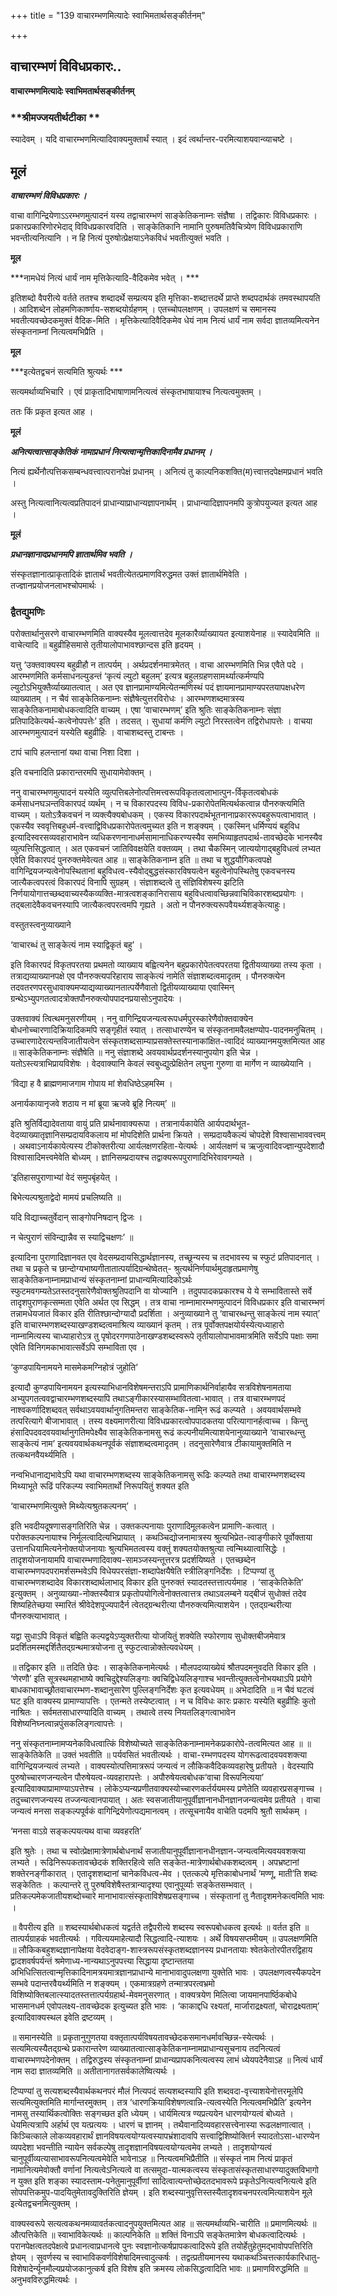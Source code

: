 +++
title = "139 वाचारम्भणमित्यादेः स्वाभिमतार्थसङ्कीर्तनम्"

+++


## वाचारम्भणं विविधप्रकारः..

**वाचारम्भणमित्यादेः स्वाभिमतार्थसङ्कीर्तनम्**

### **श्रीमज्जयतीर्थटीका **

स्यादेवम् । यदि वाचारम्भणमित्यादिवाक्यमुक्तार्थं स्यात् । इदं त्वर्थान्तर-परमित्याशयवान्व्याचष्टे ।

## **मूलं**

***वाचारम्भणं विविधप्रकारः ।***

वाचा वागिन्द्रियेणाऽऽरम्भणमुत्पादनं यस्य तद्वाचारम्भणं साङ्केतिकनाम्नः संज्ञैषा । तद्विकारः विविधप्रकारः । प्रकारप्रकारिणोरभेदाद् विविधप्रकारवदिति । साङ्केतिकानि नामानि पुरुषमतिवैचित्र्येण विविधप्रकाराणि भवन्तीत्यनित्यानि । न हि नित्यं पुरुषोत्प्रेक्षयाऽनेकविधं भवतीत्युक्तं भवति ।

**मूल**

***नामधेयं नित्यं धार्यं नाम मृत्तिकेत्यादि-वैदिकमेव भवेत् । ***

इतिशब्दो वैपरीत्ये वर्तते ततश्च शब्दादर्थे सम्प्रत्यय इति मृत्तिका-शब्दात्तदर्थे प्राप्ते शब्दपदार्थकं तमवस्थापयति । आदिशब्देन लोहमणिकार्ष्णाय-सशब्दयोर्ग्रहणम् । एतच्चोपलक्षणम् । उपलक्षणं च समानस्य भवतीत्यवच्छेदकमुक्तं वैदिक-मिति । मृत्तिकेत्यादिवैदिकमेव धेयं नाम नित्यं धार्यं नाम सर्वदा ज्ञातव्यमित्यनेन संस्कृतनाम्नां नित्यत्वमभिप्रैति ।

**मूल**

***इत्येतद्वचनं सत्यमिति श्रुत्यर्थः ***

सत्यमर्थाव्यभिचारि । एवं प्राकृतादिभाषाणामनित्यत्वं संस्कृतभाषायाश्च नित्यत्वमुक्तम् ।

ततः किं प्रकृत इत्यत आह ।

**मूलं**

***अनित्यत्वात्साङ्केतिकं नामाप्रधानं नित्यत्वान्मृत्तिकादिनामैव प्रधानम् ।***

नित्यं ह्यर्थेनौत्पत्तिकसम्बन्धवत्त्वात्परानपेक्षं प्रधानम् । अनित्यं तु काल्पनिकशक्ति(म)त्त्वात्तदपेक्षमप्रधानं भवति ।

अस्तु नित्यत्वानित्यत्वप्रतिपादनं प्राधान्याप्राधान्यज्ञापनार्थम् । प्राधान्यादिज्ञापनमपि कुत्रोपयुज्यत इत्यत आह ।

**मूलं**

***प्रधानज्ञानादप्रधानमपि ज्ञातार्थमिव भवति ।***

संस्कृतज्ञानात्प्राकृतादिकं ज्ञातार्थं भवतीत्येतत्प्रमाणविरुद्धमत उक्तं ज्ञातार्थमिवेति । तज्ज्ञानप्रयोजनलाभश्चोपमार्थः ।

### **द्वैतद्युमणिः**

परोक्तार्थानुसरणे वाचारम्भणमिति वाक्यस्यैव मूलत्वात्तदेव मूलकारैर्व्याख्यायत इत्याशयेनाह ॥ स्यादेवमिति ॥ वाचेत्यादि ॥ बहुव्रीहिसमासे तृतीयालोपाभावश्छान्दस इति हृदयम् ।

यत्तु ‘उक्तवाक्यस्य बहुव्रीहौ न तात्पर्यम् । अर्थप्रदर्शनमात्रमेतत् । वाचा आरम्भणमिति भिन्न एवैते पदे । आरम्भणमिति कर्मसाधनल्युडन्तं ‘कृत्यं ल्युटो बहुलम्’ इत्यत्र बहुलग्रहणसामर्थ्यात्कर्मण्यपि ल्युटोऽभियुक्तैर्व्याख्यातत्वात् । अत एव ज्ञानप्रामाण्यमित्येतन्मणिस्थं पदं ज्ञायमानप्रामाण्यपरतयापक्षधरेण व्याख्यातम् । न चैवं साङ्केतिकनाम्नः संज्ञैषेत्युत्तरविरोधः । आरम्भणशब्दमात्रस्य साङ्केतिकनामाबोधकत्वादिति वाच्यम् । एषा ‘वाचारम्भणम्’ इति श्रुतिः साङ्केतिकनाम्नः संज्ञा प्रतिपादिकेत्यर्थ-कत्वेनोपपत्तेः’ इति । तदसत् । सुधायां कर्मणि ल्युटो निरस्तत्वेन तद्विरोधापत्तेः । वाचया आरम्भणमुत्पादनं यस्येति बहुव्रीहिः । वाचाशब्दस्तु टाबन्तः ।

टापं चापि हलन्तानां यथा वाचा निशा दिशा ।

इति वचनादिति प्रकारान्तरमपि सुधायामेवोक्तम् ।

ननु वाचारम्भणमुत्पादनं यस्येति व्युत्पत्तिबलेनोत्पत्तिमत्त्वरूपविकृतत्वलाभात्पुन-र्विकृतत्वबोधकं कर्मसाधनघञन्तविकारपदं व्यर्थम् । न च विकारपदस्य विविध-प्रकारोपेतमित्यर्थकत्वान्न पौनरुक्त्यमिति वाच्यम् । यतोऽत्रैकवचनं न व्यक्त्यैक्यबोधकम् । एकस्य विकारपदार्थभूतनानाप्रकाररूपबहुरूपत्वाभावात् । एकस्यैव स्ववृत्तिबहुधर्म-वत्त्वाद्विविधप्रकारोपेतत्वमुच्यत इति न शङ्क्यम् । एकस्मिन् धर्मिण्ययं बहुविध इत्यादिस्वरसव्यवहाराभावेन व्यधिकरणनानाधर्मसामानाधिकरण्यस्यैव समभिव्याहृतपदार्थ-तावच्छेदके भानस्यैव व्युत्पत्तिसिद्धत्वात् । अत एकवचनं जातिविवक्षयेति वक्तव्यम् । तथा चैकस्मिन् जात्ययोगाद्बहुविधत्वं लभ्यत एवेति विकारपदं पुनरुक्तमेवेत्यत आह ॥ साङ्केतिकनाम्न इति ॥ तथा च शुद्धयौगिकत्वपक्षे वागिन्द्रियजन्यत्वेनोपस्थितानां बहुविधत्व-स्यैवोद्बुद्धसंस्कारविषयत्वेन बहुत्वेनोपस्थितेषु एकवचनस्य जात्यैकत्वपरत्वं विकारपदं विनापि सुग्रहम् । संज्ञाशब्दत्वे तु संज्ञिविशेषस्य झटिति निर्णयायोगात्तच्छब्दवाच्यस्यैकव्यक्ति-मात्रत्वशङ्कानिरासाय बहुविधत्वावच्छिन्नवाचिविकारशब्दप्रयोगः । तद्बलादेवैकवचनस्यापि जात्यैकत्वपरत्वमपि गृह्यते । अतो न पौनरुक्त्यरूपवैयर्थ्यशङ्केत्याहुः।

वस्तुतस्त्वनुव्याख्याने

‘वाचारब्धं तु साङ्केत्यं नाम स्याद्विकृतं बहु’ ।

इति विकारपदं विकृतपरतया प्रथमतो व्याख्याय बह्वित्यनेन बहुप्रकारोपेतत्वपरतया द्वितीयव्याख्या तस्य कृता । तत्राद्यव्याख्यानपक्षे एव पौनरुक्त्यपरिहाराय साङ्केत्यं नामेति संज्ञाशब्दत्वमादृतम् । पौनरुक्त्येन तदवतरणपरसुधावाक्यमप्याद्यव्याख्यानतात्पर्येणैवातो द्वितीयव्याख्याया एवास्मिन् ग्रन्थेऽभ्युपगतत्वादत्रोक्तपौनरुक्त्योपपादनप्रयासोऽनुपादेयः ।

उक्तवाक्यं त्वित्थमनुसरणीयम् । ननु वागिन्द्रियजन्यत्वरूपधर्मपुरस्कारेणैवोक्तवाक्येन बोधनोच्चारणादिक्रियादिकमपि सङ्गृहीतं स्यात् । तत्साधारण्येन च संस्कृतनामवैलक्षण्योप-पादनमनुचितम् । उच्चारणादेरत्यन्तविजातीयत्वेन संस्कृतशब्दसाम्याप्रसक्तेस्तस्यानाकांक्षित-त्वादिदं व्याख्यानमयुक्तमित्यत आह ॥ साङ्केतिकनाम्नः संज्ञैषेति ॥ ननु संज्ञाशब्दे अवयवार्थप्रदर्शनस्यानुपयोग इति चेन्न । यतोऽस्त्यत्राभिप्रायविशेषः । वेदवाक्यानि केवलं स्वबुध्द्युत्प्रेक्षितेन लघुना गुरुणा वा मार्गेण न व्याख्येयानि ।

‘विद्या ह वै ब्राह्मणमाजगाम गोपाय मां शेवधिष्ठेऽहमस्मि ।

अनार्यकायानृजवे शठाय न मां ब्रूया ऋजवे ब्रूहि नित्यम्’ ॥

इति श्रुतिर्विद्यादेवताया वायुं प्रति प्रार्थनावाक्यरूपा । तत्रानार्यकायेति आर्यपदार्थभूत-वेदव्याख्यातृज्ञानिसम्प्रदायविकलाय मां मोपदिशेति प्रार्थना क्रियते । सम्प्रदायवैकल्यं चोपदेशे विश्वासाभाववत्त्वम् । अथवाऽनार्यकायेत्यस्य टीकोक्तरीत्या आर्यलक्षणरहिता-येत्यर्थः । आर्यलक्षणं च ऋजुत्वादिवज्ज्ञान्युपदेशादौ विश्वासादिमत्त्वमेवेति बोध्यम् । ज्ञानिसम्प्रदायश्च तद्वाक्यरूपपुराणादिभिरेवावगम्यते ।

‘इतिहासपुराणाभ्यां वेदं समुपबृंहयेत् ।

बिभेत्यल्पश्रुताद्वेदो मामयं प्रचलिष्यति ॥

यदि विद्याच्चतुर्वेदान् साङ्गोपनिषदान् द्विजः ।

न चेत्पुराणं संविन्द्यान्नैव स स्याद्विचक्षणः’ ॥

इत्यादिना पुराणादिज्ञानवत एव वेदसम्प्रदायसिद्धार्थज्ञानस्य, तच्छून्यस्य च तदभावस्य च स्फुटं प्रतिपादनात् । तथा च प्रकृते च छान्दोग्यभाष्यगीतातात्पर्यादिग्रन्थेष्वेतत्- श्रुत्यर्थनिर्णयार्थमुदाहृतप्रमाणेषु साङ्केतिकनाम्नामप्राधान्यं संस्कृतनाम्नां प्राधान्यमित्यादिकोऽर्थः स्फुटमवगम्यतेऽतस्तदनुसारेणैवोक्तश्रुतिपदानि वा योज्यानि । तदुपपादकप्रकारश्च ये ये सम्भावितास्ते सर्वे तादृशपुराणकृत्सम्मता एवेति अर्थत एव सिद्धम् । तत्र वाचा नाम्नामारम्भणमुत्पादनं विविधप्रकार इति वाचारम्भणं तन्नामधेयजातं विकार इति रीतिश्छान्दोग्यादौ प्रदर्शिता । अनुव्याख्याने तु ‘वाचारब्धन्तु साङ्केत्यं नाम स्यात्’ इति वाचारम्भणशब्दस्याखण्डशब्दत्वमाश्रित्य व्याख्यानं कृतम् । तत्र पूर्वोक्तपक्षयोर्यस्येत्यध्याहारो नाम्नामित्यस्य चाध्याहारोऽत्र तु पृषोदरगणपाठेनाखण्डशब्दस्वरूपे तृतीयालोपाभावमात्रमिति सर्वेऽपि पक्षाः समा एवेति विनिगमकाभावात्सर्वेऽपि सम्भाविता एव ।

‘कुण्डपायिनामयने मासमेकमग्निहोत्रं जुहोति’

इत्यादौ कुण्डपायिनामयन इत्यस्याभिधानविशेषमन्तराऽपि प्रामाणिकार्थनिर्वाहायैव सत्रविशेषनामताया अभ्युपगतत्ववद्वाचारम्भणशब्दस्यापि तथाऽङ्गीकारस्यासम्भावितत्वा-भावात् । तत्र वाचारम्भणपदं नाश्वकर्णादिशब्दवत् सर्वथाऽवयवार्थानुगतिमन्तरा साङ्केतिक-नामि्न रूढं कल्प्यते । अवयवार्थसम्भवे तत्परित्यागे बीजाभावात् । तस्य वक्ष्यमाणरीत्या विविधप्रकारत्वोपपादकतया परित्यागानर्हत्वाच्च । किन्तु हंसादिपदवदवयवार्थानुगतिमपेक्ष्यैव साङ्केतिकनामसु रूढं कल्पनीयमित्याशयेनानुव्याख्याने ‘वाचारब्धन्तु साङ्केत्यं नाम’ इत्यवयवार्थकथनपूर्वकं संज्ञाशब्दत्वमादृतम् । तदनुसारेणैवात्र टीकायामुक्तमिति न तत्कथनवैयर्थ्यमिति ।

नन्वभिधानाद्यभावेऽपि यथा वाचारम्भणशब्दस्य साङ्केतिकनामसु रूढिः कल्प्यते तथा वाचारम्भणशब्दस्य मिथ्याभूते रूढिं परिकल्प्य स्वाभिमतार्थो निरूपयितुं शक्यत इति

‘वाचारम्भणमित्युक्ते मिथ्येत्यश्रुतकल्पनम्’ ।

इति भवदीयदूषणासङ्गतिरिति चेन्न । उक्तकल्पनायाः पुराणादिमूलकत्वेन प्रामाणि-कत्वात् । परोक्तकल्पनायाश्च निर्मूलत्वादित्यभिप्रायात् । कथञ्चिद्योजनामात्रस्य श्रुत्यभिप्रेत-त्वाङ्गीकारे पूर्वोक्ताया उत्तानधियामित्यनेनोक्तयोजनायाः श्रुत्यभिमतत्वस्य वक्तुं शक्यतयोक्तश्रुत्या त्वन्मिथ्यात्वासिद्धेः । तादृशयोजनायामपि वाचारम्भणादिवाक्य-सामञ्जस्यन्तूत्तरत्र प्रदर्शयिष्यते । एतच्छब्देन वाचारम्भणपदपरामर्शसम्भवेऽपि विधेयपरसंज्ञा-शब्दापेक्षयैषेति स्त्रीलिङ्गनिर्देशः । टिप्पण्यां तु वाचारम्भणशब्दादेव विकारशब्दार्थलाभाद् विकार इति पुनरुक्तं स्यादतस्तत्तात्पर्यमाह । ‘साङ्केतिकेति’ इत्युक्तम् । अनुव्याख्या-नोक्तस्यैवात्र प्रकृतोपयोगित्वेनोक्तत्वात्तत्र तथाऽवलम्बने यद्बीजं सुधोक्तं तदेव शिष्यहितेच्छया स्मारितं श्रीवेदेशपूज्यपादैर्न त्वेतद्ग्रन्थरीत्या पौनरुक्त्यमित्याशयेन । एतद्ग्रन्थरीत्या पौनरुक्त्याभावात् ।

यद्वा सुधाऽपि विकृतं बह्विति कल्पद्वयेऽप्युक्तरीत्या योजयितुं शक्येति स्फोरणाय सुधोक्तबीजमेवात्र प्रदर्शितमस्मद्दर्शितैतद्ग्रन्थमात्रयोजना तु स्फुटत्वान्नोक्तेत्यवधेयम् ।

॥ तद्विकार इति ॥ तदिति छेदः । साङ्केतिकनामेत्यर्थः । मौलपदव्याख्येयं श्रौतपदमनुवदति विकार इति । ‘णेरणौ’ इति सूत्रस्थमहाभाष्ये क्वचिदुद्देश्यलिङ्गाः क्वचिद्विधेयलिङ्गाश्च भवन्तीत्युक्तत्वेनोभयथाऽपि प्रयोगे बाधकाभावाच्छ्रौतवाचारम्भण-शब्दानुसारेण पुल्लिङ्गनिर्देशः कृत इत्यवधेयम् ॥ अभेदादिति ॥ न चैवं घटत्वं घट इति वाक्यस्य प्रामाण्यापत्तिः । एतन्मते तस्येष्टत्वात् । न च विविधः कारः प्रकारः यस्येति बहुव्रीहिः कुतो नाश्रितः । सर्वमतसाधारण्यादिति वाच्यम् । तथात्वे तस्य नियतलिङ्गत्वाभावेन विशेष्यनिघ्नत्वान्नपुंसकलिङ्गत्वापत्तेः ।

ननु संस्कृतनाम्नामप्यनेकविधत्वात्किं विशेष्योच्यते साङ्केतिकनाम्नामनेकप्रकारोपे-तत्वमित्यत आह ॥ ॥ साङ्केतिकेति ॥ उक्तं भवतीति ॥ पर्यवसितं भवतीत्यर्थः । वाचा-रम्भणपदस्य योगरूढत्वादवयवशक्त्या वागिन्द्रियजन्यत्वं लभ्यते । वाक्यस्योत्पत्तिमात्ररूपं जन्यत्वं न लौकिकवैदिकव्यवहारेषु प्रतीयते । वेदस्यापि पुरुषोच्चारणजन्यत्वेन पौरुषेयत्व-व्यवहारापत्तेः । अपौरुषेयत्वबोधक‘वाचा विरूपनित्यया’ इत्यादिवाक्याप्रामाण्याऽपत्तेश्च । लोकेऽप्यन्यप्रणीतवाक्यस्योच्चारणकर्तर्ययमस्य प्रणेतेति व्यवहारप्रसङ्गाच्च । तदुच्चारणजन्यस्य तज्जन्यत्वानपायात् । अतः स्वसजातीयानुपूर्वीज्ञानानधीनज्ञानजन्यत्वमेव प्रतीयते । वाचा जन्यत्वं मनसा सङ्कल्पपूर्वकं वागिन्द्रियेणोत्पद्यमानत्वम् । तत्सूचनायैव वाचेति पदमपि श्रुतौ सार्थकम् ।

‘मनसा वाऽग्रे सङ्कल्पयत्यथ वाचा व्यवहरति’

इति श्रुतेः । तथा च स्वोत्प्रेक्षामात्रेणार्थबोधनार्थं सजातीयानुपूर्वीज्ञानानधीनज्ञान-जन्यत्वमित्यवयवशक्त्या लभ्यते । रूढिनिरूपकतावच्छेदकं शक्तिरहित्वे सति सङ्केत-मात्रेणार्थबोधकशब्दत्वम् । अपभ्रष्टानां शक्तेरनङ्गीकारात् । एतादृशशब्दानां चानेकविधत्व-मेव । एतत्कल्पे मृत्तिकाबोधनार्थं ‘मण्णू, माती’ति शब्दः सङ्केतितः । कल्पान्तरे तु पुरुषविशेषैस्तत्रान्यादृश्या एवानुपूर्व्याः सङ्केतसम्भवात् । प्रतिकल्पमेकजातीयशब्दोच्चारे मानाभावात्संस्कृताविशेषप्रसङ्गाच्च । संस्कृतानां तु नैतादृशमनेकत्वमिति भावः ।

॥ वैपरीत्य इति ॥ शब्दस्यार्थबोधकत्वं यद्वर्तते तद्वैपरीत्ये शब्दस्य स्वरूपबोधकत्व इत्यर्थः ॥ वर्तत इति ॥ तात्पर्यग्राहकं भवतीत्यर्थः । गवित्ययमाहेत्यादौ सिद्धत्वादि-त्याशयः । अर्थे विषयसप्तमीयम् ॥ उपलक्षणमिति ॥ लौकिकबहुशब्दज्ञानापेक्षया वेदवेदाङ्ग-शास्त्ररूपसंस्कृतशब्दज्ञानस्य प्रधानतायाः श्वेतकेतोरपीतरद्विहाय द्वादशवर्षपर्यन्तं श्रमेणाध्य-नान्यथाऽनुपपत्त्या सिद्धाया दृष्टान्ततया अभिधित्सितत्वान्मृत्तिकादिनामत्रयमात्रज्ञानप्राधान्ये मानाभावादुपलक्षणा युक्तेति भावः । उपलक्षणत्वस्यैकपदेन सम्भवे पदान्तरवैयर्थ्यमिति न शङ्क्यम् । एकमात्रग्रहणे तन्मात्रपरत्वभ्रमो विशिष्योक्तिबलात्स्यादतस्तत्तात्पर्यग्रहार्थ-मेवमनुसरणात् । वाक्यत्रयेण मिलित्वा जायमानपार्ष्ठिकबोधे भासमानधर्म एवोपलक्ष्य-तावच्छेदक इत्युच्यत इति भावः । ‘काकाद्दधि रक्ष्यतां, मार्जाराद्रक्ष्यतां, चोराद्रक्ष्यताम्’ इत्यादिवाक्यस्थल इवेति द्रष्टव्यम् ।

॥ समानस्येति ॥ प्रकृतानुगुणतया वक्तृतात्पर्यविषयतावच्छेदकसमानधर्मावच्छिन्न-स्येत्यर्थः । सत्यमित्यस्यैतद्ग्रन्थे प्रकारान्तरेण व्याख्यातत्वात्साङ्केतिकनाम्नामप्राधान्यसूचनाय तदनित्यत्वं वाचारम्भणपदेनोक्तम् । तद्विरुद्धस्य संस्कृतनाम्नां प्राधान्यप्रापकनित्यत्वस्य लाभं ध्येयपदेनैवाऽह ॥ नित्यं धार्यं नाम सदा ज्ञातव्यमिति ॥ अतीतानागतसर्वकालेष्वित्यर्थः ।

टिप्पण्यां तु सत्यशब्दस्यैवार्थकथनपरं मौलं नित्यपदं सत्यशब्दस्यापि इति शब्दवदा-वृत्त्याशयेनोत्तरमूलेपि सत्यमित्युक्तमिति मार्गान्तरमुक्तम् । तत्र ‘धारणक्रियाविशेषणत्वान्नि-त्यत्वस्येति नित्यत्वमभिप्रैति’ इत्यनेन नामसु तस्यार्थिकत्वोक्तिः सङ्गच्छत इति ध्येयम् । धार्यमित्यत्र ण्यप्रत्ययेन धारणयोग्यत्वं बोध्यते । धेयमित्यत्रापि अर्हार्थ एव यत्प्रत्ययः । धारणं च ज्ञानम् । तथैवानादिव्यवहारसत्त्वेनास्या रूढलक्षणात्वात् । किञ्चित्काले लोकव्यवहारार्थं ज्ञानविषयत्वयोग्यत्वस्यापभ्रंशादावपि सत्त्वाद्विशिष्योक्तिर्न स्यादतोऽसा-धारण्येन व्यपदेशा भवन्तीति न्यायेन सर्वकल्पेषु तादृशज्ञानविषयत्वयोग्यत्वमेव लभ्यते । तादृशयोग्यत्वं चानुपूर्वीव्यत्यासाभावरूपनित्यत्वमेवेति भावेनाऽह ॥ नित्यत्वमभिप्रैतीति ॥ संस्कृतं नाम नित्यं प्राकृतं नामानित्यमेवोक्तौ वर्णानां नित्यत्वेऽनित्यत्वे वा तत्समुदा-यात्मकत्वस्य संस्कृतासंस्कृतसाधारण्यादुक्तविभागो न युक्त इति शङ्का स्यादस्ताम-पनेतुमानुपूर्वीणां सादित्वात्यन्तोच्छेदतदभावरूपे प्रकृतेऽनित्यत्वनित्यत्वे इति सोपपत्तिकमुप-पादयितुमेतावदुक्तिरिति ज्ञेयम् । इति शब्दस्यानुवृत्तिस्तस्यैतादृशवचनपरत्वमित्याशयेन मूले इत्येतद्वचनमित्युक्तम् ।

वाक्यस्वरूपे सत्यत्वकथनमव्यावर्तकत्वादनुपयुक्तमित्यत आह ॥ सत्यमर्थाव्यभि-चारीति ॥ प्रमाणमित्यर्थः ॥ औत्पत्तिकेति ॥ स्वाभाविकेत्यर्थः ॥ काल्पनिकेति ॥ शक्तिं विनाऽपि सङ्केतमात्रेण बोधकत्वादित्यर्थः । परानपेक्षत्वतदपेक्षत्वे प्रधानत्वाप्रधानत्वे पुनः स्वज्ञानोत्कर्षप्रापकत्वादिरूपे इति तयोर्हेतुहेतुमद्भावोपपत्तिरिति ज्ञेयम् । सुवर्णस्य च स्वाभाविकवर्णविशेषादिमत्त्वादुत्कर्षः । तद्वत्प्रतीयमानस्य यथाकथञ्चित्तत्कार्यकारिधातु-विशेषादेर्न्यूनमौल्यप्रयोजकानुत्कर्ष इति विशेष इति क्रमस्य लोकसिद्धत्वादिति भावः ॥ प्रमाणविरुद्धमिति ॥ अनुभवविरुद्धमित्यर्थः ।

